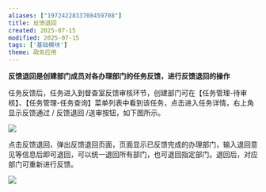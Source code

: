 ```yaml
---
aliases: ["1972422833708459708"]
title: 反馈退回
created: 2025-07-15
modified: 2025-07-15
tags: ['基础模块']
theme: 政务应用
---
```


**反馈退回是创建部门成员对各办理部门的任务反馈，进行反馈退回的操作**

任务反馈后，任务进入到督查室反馈审核环节，创建部门可在【任务管理-待审核】、【任务管理-任务查询】菜单列表中看到该任务，点击进入任务详情，右上角显示反馈通过 / 反馈退回 /送审按钮，如下图所示。

![](3bb8e2e9dcb1ffd25710146f4f02a9c1.jpg)

点击反馈退回，弹出反馈退回页面，页面显示已反馈完成的办理部门，输入退回意见等信息后即可退回，可以统一退回所有部门，也可退回指定部门。退回后，对应部门可重新进行反馈。

![](3ba133be38fbd2bb21891784bb285a5f.jpg)